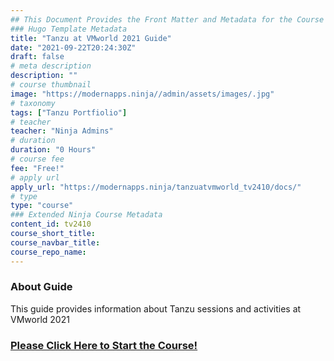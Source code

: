 ```yaml
---
## This Document Provides the Front Matter and Metadata for the Course Information page used in the modernapps.ninja homepage and the member profile page.
### Hugo Template Metadata
title: "Tanzu at VMworld 2021 Guide"
date: "2021-09-22T20:24:30Z"
draft: false
# meta description
description: ""
# course thumbnail
image: "https://modernapps.ninja//admin/assets/images/.jpg"
# taxonomy
tags: ["Tanzu Portfiolio"]
# teacher
teacher: "Ninja Admins"
# duration
duration: "0 Hours"
# course fee
fee: "Free!"
# apply url
apply_url: "https://modernapps.ninja/tanzuatvmworld_tv2410/docs/"
# type
type: "course"
### Extended Ninja Course Metadata
content_id: tv2410
course_short_title: 
course_navbar_title:    
course_repo_name: 
---  
```

  
  
### About Guide

This guide provides information about Tanzu sessions and activities at VMworld 2021

### [Please Click Here to Start the Course!](https://modernapps.ninja/${course_repo_name}/)